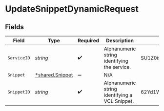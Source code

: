 # UpdateSnippetDynamicRequest


## Fields

| Field                                             | Type                                              | Required                                          | Description                                       | Example                                           |
| ------------------------------------------------- | ------------------------------------------------- | ------------------------------------------------- | ------------------------------------------------- | ------------------------------------------------- |
| `ServiceID`                                       | *string*                                          | :heavy_check_mark:                                | Alphanumeric string identifying the service.      | SU1Z0isxPaozGVKXdv0eY                             |
| `Snippet`                                         | [*shared.Snippet](../../models/shared/snippet.md) | :heavy_minus_sign:                                | N/A                                               |                                                   |
| `SnippetID`                                       | *string*                                          | :heavy_check_mark:                                | Alphanumeric string identifying a VCL Snippet.    | 62Yd1WfiCBPENLloXfXmlO                            |